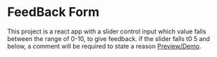 # FeedBack Form

This project is a react app with a slider control input which value falls between the range of 0-10, to give feedback. if the slider falls t0 5 and below, a comment will be required to state a reason [Preview/Demo](https://spontaneous-nougat-ffcf7b.netlify.app).
